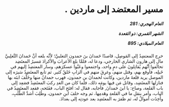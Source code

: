 <h1 dir="rtl">مسير المعتضد إلى ماردين .</h1>

<h5 dir="rtl">العام الهجري:  281

الشهر القمري: ذو القعدة

العام الميلادي: 895</h5>

<p dir="rtl">خرج المعتضِدُ إلى المَوصِل، قاصدًا حَمدانَ بنَ حمدون التغلبيَّ؛ لأنَّه بلغه أنَّ حَمدانَ التَّغلِبيَّ مال إلى هارون الشاري الخارجي، ودعا له، فلمَّا بلغ الأعرابَ والأكرادَ مَسيرُ المعتَضِد تحالَفوا أنَّهم يُقاتِلونَ على دمٍ واحد، واجتمعوا وعَبَّوا عسكرَهم، وسار المعتضِدُ إليهم في خَيلِه، فأوقع بهم، وقتل منهم، وغرِقَ منهم في الزابِ خَلقٌ كثير. ثم تابع المعتَضِدُ سَيرَه إلى الموصل يريد قلعةَ ماردين، وكانت لحمدانَ بنِ حمدون، فهرب حمدانُ منها وخَلَّفَ ابنَه بها فنازلها المعتَضِد، وقاتل مَن فيها يومَه ذلك، فلما كان من الغدِ ركبَ المعتَضِدُ فصَعِد إلى باب القلعة، وصاح: يا ابنَ حَمدانَ, فأجابه، فقال له: افتَحِ الباب، ففَتَحه، فقعد المعتَضِدُ في الباب، وأمر بنقلِ ما في القلعةِ وهَدمِها، ثم وجه خلفَ ابنِ حمدون، وطُلِبَ أشدَّ الطَّلَبِ، وأُخِذَت أموالٌ له، ثم ظفرَ به المعتَضِد بعد عودتِه إلى بغدادَ.</p></br>
